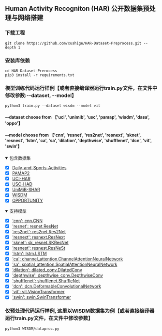 ## Human Activity Recogniton (HAR) 公开数据集预处理与网络搭建
### 下载工程
```
git clone https://github.com/xushige/HAR-Dataset-Preprocess.git --depth 1
```
### 安装库依赖
```
cd HAR-Dataset-Prerocess
pip3 install -r requirements.txt
```
### 模型训练代码运行样例【或者直接编译器运行train.py文件，在文件中修改参数:--dataset, --model】
```
python3 train.py --dataset wisdm --model vit
```
#### --dataset choose from 【'uci', 'unimib', 'usc', 'pamap', 'wisdm', 'dasa', 'oppo'】
#### --model choose from 【'cnn', 'resnet', 'res2net', 'resnext', 'sknet', 'resnest', 'lstm', 'ca', 'sa', 'dilation', 'depthwise', 'shufflenet', 'dcn', 'vit', 'swin'】 
<details open>
<summary>包含数据集</summary>

- [x] [Daily-and-Sports-Activities](http://archive.ics.uci.edu/ml/datasets/Daily+and+Sports+Activities)
- [x] [PAMAP2](http://archive.ics.uci.edu/ml/datasets/PAMAP2+Physical+Activity+Monitoring)
- [x] [UCI-HAR](https://archive.ics.uci.edu/ml/datasets/human+activity+recognition+using+smartphones)
- [x] [USC-HAD](https://sipi.usc.edu/had/)
- [x] [UniMiB-SHAR](http://www.sal.disco.unimib.it/technologies/unimib-shar/)
- [x] [WISDM](https://www.cis.fordham.edu/wisdm/dataset.php)
- [x] [OPPORTUNITY](http://archive.ics.uci.edu/ml/datasets/OPPORTUNITY+Activity+Recognition)

</details>

<details open>
<summary>支持模型</summary>

- [x] ['cnn': cnn.CNN](https://github.com/xushige/HAR-Dataset-Preprocess/blob/main/models/cnn.py)
- [x] ['resnet': resnet.ResNet](https://github.com/xushige/HAR-Dataset-Preprocess/blob/main/models/resnet.py)
- [x] ['res2net': res2net.Res2Net](https://github.com/xushige/HAR-Dataset-Preprocess/blob/main/models/res2net.py)
- [x] ['resnext': resnext.ResNext](https://github.com/xushige/HAR-Dataset-Preprocess/blob/main/models/resnext.py)
- [x] ['sknet': sk_resnet.SKResNet](https://github.com/xushige/HAR-Dataset-Preprocess/blob/main/models/sk_resnet.py)
- [x] ['resnest': resnest.ResNeSt](https://github.com/xushige/HAR-Dataset-Preprocess/blob/main/models/resnest.py)
- [x] ['lstm': lstm.LSTM](https://github.com/xushige/HAR-Dataset-Preprocess/blob/main/models/lstm.py)
- [x] ['ca': channel_attention.ChannelAttentionNeuralNetwork](https://github.com/xushige/HAR-Dataset-Preprocess/blob/main/models/channel_attention.py)
- [x] ['sa': spatial_attention.SpatialAttentionNeuralNetwork](https://github.com/xushige/HAR-Dataset-Preprocess/blob/main/models/spatial_attention.py)
- [x] ['dilation': dilated_conv.DilatedConv](https://github.com/xushige/HAR-Dataset-Preprocess/blob/main/models/dilated_conv.py)
- [x] ['depthwise': depthwise_conv.DepthwiseConv](https://github.com/xushige/HAR-Dataset-Preprocess/blob/main/models/depthwise_conv.py)
- [x] ['shufflenet': shufflenet.ShuffleNet](https://github.com/xushige/HAR-Dataset-Preprocess/blob/main/models/shufflenet.py)
- [x] ['dcn': dcn.DeformableConvolutionalNetwork](https://github.com/xushige/HAR-Dataset-Preprocess/blob/main/models/dcn.py)
- [x] ['vit': vit.VisionTransformer](https://github.com/xushige/HAR-Dataset-Preprocess/blob/main/models/vit.py)
- [x] ['swin': swin.SwinTransformer](https://github.com/xushige/HAR-Dataset-Preprocess/blob/main/models/swin.py)

</details>

### 仅预处理代码运行样例, 这里以WISDM数据集为例【或者直接编译器运行train.py文件，在文件中修改参数】
```
python3 WISDM/dataproc.py
```
